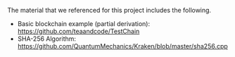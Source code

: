 The material that we referenced for this project includes the following.

* Basic blockchain example (partial derivation): https://github.com/teaandcode/TestChain
* SHA-256 Algorithm: https://github.com/QuantumMechanics/Kraken/blob/master/sha256.cpp
